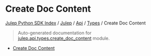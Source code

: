 # Create Doc Content

[Julep Python SDK Index](../../../README.md#julep-python-sdk-index) / [Julep](../../index.md#julep) / [Api](../index.md#api) / [Types](./index.md#types) / Create Doc Content

> Auto-generated documentation for [julep.api.types.create_doc_content](../../../../../../../julep/api/types/create_doc_content.py) module.
- [Create Doc Content](#create-doc-content)
